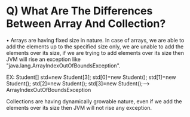 # Q) What Are The Differences Between Array And Collection?

• Arrays are having fixed size in nature. In case of arrays, we are able to add the 
elements up to the specified size only, we are unable to add the elements over its 
size, if we are trying to add elements over its size then JVM will rise an exception 
like "java.lang.ArrayIndexOutOfBoundsException".

EX: 
Student[] std=new Student[3];
std[0]=new Student();
std[1]=new Student();
std[2]=new Student();
std[3]=new Student();--> ArrayIndexOutOfBoundsException

Collections are having dynamically growable nature, even if we add the elements over its
size then JVM will not rise any exception.

